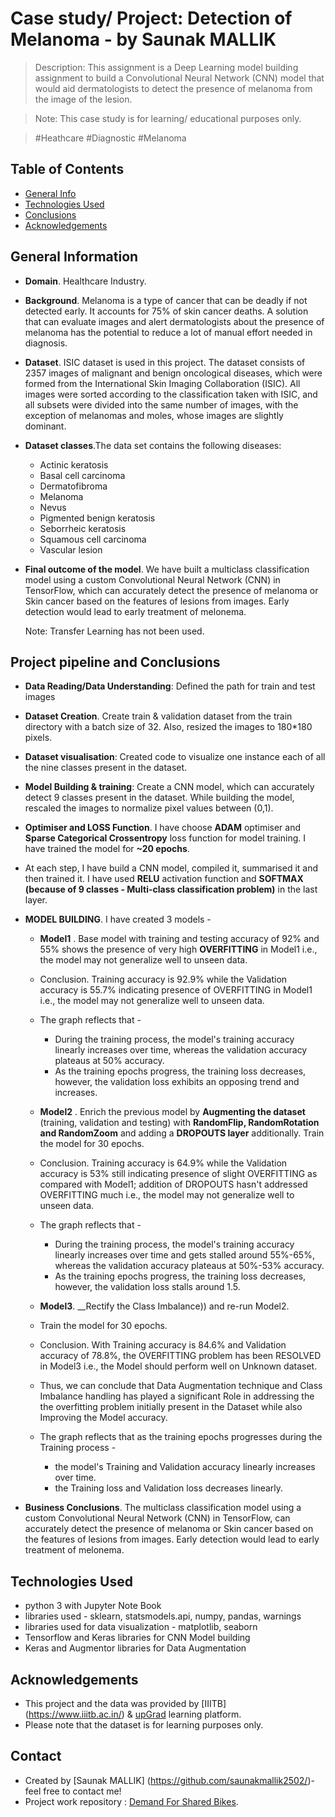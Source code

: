 # Case study/ Project: Detection of Melanoma - by Saunak MALLIK
> Description: This assignment is a Deep Learning model building assignment to build a Convolutional Neural Network (CNN) model that would aid dermatologists to detect the presence of melanoma from the image of the lesion.

> Note: This case study is for learning/ educational purposes only.

>  #Heathcare #Diagnostic #Melanoma
## Table of Contents
* [General Info](#general-information)
* [Technologies Used](#technologies-used)
* [Conclusions](#conclusions)
* [Acknowledgements](#acknowledgements)

## General Information
- __Domain__. Healthcare Industry.

- __Background__. Melanoma is a type of cancer that can be deadly if not detected early. It accounts for 75% of skin cancer deaths. A solution that can evaluate images and alert dermatologists about the presence of melanoma has the potential to reduce a lot of manual effort needed in diagnosis.

- __Dataset__. ISIC dataset is used in this project. The dataset consists of 2357 images of malignant and benign oncological diseases, which were formed from the International Skin Imaging Collaboration (ISIC). All images were sorted according to the classification taken with ISIC, and all subsets were divided into the same number of images, with the exception of melanomas and moles, whose images are slightly dominant.


- __Dataset classes__.The data set contains the following diseases:
    - Actinic keratosis
    - Basal cell carcinoma
    - Dermatofibroma
    - Melanoma
    - Nevus
    - Pigmented benign keratosis
    - Seborrheic keratosis
    - Squamous cell carcinoma
    - Vascular lesion

- __Final outcome of the model__. We have built a multiclass classification model using a custom Convolutional Neural Network (CNN) in TensorFlow, which can accurately detect the presence of melanoma or Skin cancer based on the features of lesions from images. Early detection would lead to early treatment of melonema.

    Note: Transfer Learning has not been used.

## Project pipeline and Conclusions
- __Data Reading/Data Understanding__: Defined the path for train and test images 
- __Dataset Creation__. Create train & validation dataset from the train directory with a batch size of 32. Also, resized the images to 180*180 pixels.
- __Dataset visualisation__: Created code to visualize one instance each of all the nine classes present in the dataset.
- __Model Building & training__: Create a CNN model, which can accurately detect 9 classes present in the dataset. While building the model, rescaled the images to normalize pixel values between (0,1).
- __Optimiser and LOSS Function__. I have choose __ADAM__ optimiser and __Sparse Categorical Crossentropy__ loss function for model training. I have trained the model for __~20 epochs__.
- At each step, I have build a CNN model, compiled it, summarised it and then trained it. I have used __RELU__ activation function and __SOFTMAX (because of 9 classes - Multi-class classification problem)__ in the last layer.
- __MODEL BUILDING__. I have created 3 models -

    - __Model1__ . Base model with training and testing accuracy of 92% and 55% shows the presence of very high __OVERFITTING__ in Model1  i.e., the model may not generalize well to unseen data.
    - Conclusion. Training accuracy is 92.9% while the Validation accuracy is 55.7% indicating presence of OVERFITTING in Model1 i.e., the model may not generalize well to unseen data.
    - The graph reflects that -
        - During the training process, the model's training accuracy linearly increases over time, whereas the validation accuracy plateaus at 50% accuracy.
        - As the training epochs progress, the training loss decreases, however, the validation loss exhibits an opposing trend and increases.


    - __Model2__ . Enrich the previous model by __Augmenting the dataset__ (training, validation and testing) with __RandomFlip, RandomRotation and RandomZoom__ and adding a __DROPOUTS layer__ additionally. Train the model for 30 epochs.
    
    - Conclusion. Training accuracy is 64.9% while the Validation accuracy is 53% still indicating presence of slight OVERFITTING as compared with Model1; addition of DROPOUTS hasn't addressed OVERFITTING much i.e., the model may not generalize well to unseen data.
    - The graph reflects that -
        - During the training process, the model's training accuracy linearly increases over time and gets stalled around 55%-65%, whereas the validation accuracy plateaus at 50%-53% accuracy.
        - As the training epochs progress, the training loss decreases, however, the validation loss stalls around 1.5.
    
    - __Model3__. __Rectify the Class Imbalance)) and re-run Model2. 
    - Train the model for 30 epochs.
    - Conclusion. With Training accuracy is 84.6% and Validation accuracy of 78.8%, the OVERFITTING problem has been RESOLVED in Model3 i.e., the Model should perform well on Unknown dataset.
    - Thus, we can conclude that Data Augmentation technique and Class Imbalance handling has played a significant Role in addressing the the overfitting problem initially present in the Dataset while also Improving the Model accuracy.
    - The graph reflects that as the training epochs progresses during the Training process -
        - the model's Training and Validation accuracy linearly increases over time.
        - the Training loss and Validation loss decreases linearly.

- __Business Conclusions__. The multiclass classification model using a custom Convolutional Neural Network (CNN) in TensorFlow, can accurately detect the presence of melanoma or Skin cancer based on the features of lesions from images. Early detection would lead to early treatment of melonema.

## Technologies Used
- python 3 with Jupyter Note Book
- libraries used - sklearn, statsmodels.api, numpy, pandas, warnings
- libraries used for data visualization - matplotlib, seaborn
- Tensorflow and Keras libraries for CNN Model building
- Keras and Augmentor libraries for Data Augmentation


## Acknowledgements

- This project and the data was provided by [IIITB] (https://www.iiitb.ac.in/) & [upGrad](https://www.upgrad.com/) learning platform.
- Please note that the dataset is for learning purposes only.


## Contact
- Created by [Saunak MALLIK]
(https://github.com/saunakmallik2502/)- feel free to contact me!
- Project work repository : [Demand For Shared Bikes](https://github.com/saunakmallik2502/Linear-Regression).
